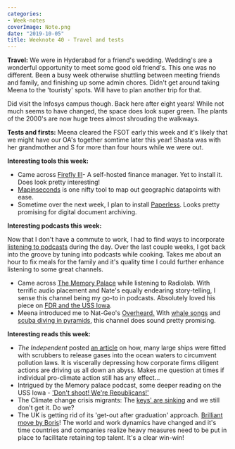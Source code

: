 ```yaml
---
categories:
- Week-notes
coverImage: Note.png
date: "2019-10-05"
title: Weeknote 40 - Travel and tests
---
```


**Travel:** We were in Hyderabad for a friend's wedding. Wedding's are a wonderful opportunity to meet some good old friend's. This one was no different. Been a busy week otherwise shuttling between meeting friends and family, and finishing up some admin chores. Didn't get around taking Meena to the 'touristy' spots. Will have to plan another trip for that.

Did visit the Infosys campus though. Back here after eight years! While not much seems to have changed, the space does look super green. The plants of the 2000's are now huge trees almost shrouding the walkways.

**Tests and firsts:** Meena cleared the FSOT early this week and it's likely that we might have our OA's together somtime later this year! Shasta was with her grandmother and S for more than four hours while we were out.

**Interesting tools this week:**

- Came across [Firefly III](https://firefly-iii.org/)\- A self-hosted finance manager. Yet to install it. Does look pretty interesting!
- [Mapinseconds](http://www.mapinseconds.com/) is one nifty tool to map out geographic datapoints with ease.
- Sometime over the next week, I plan to install [Paperless](https://github.com/the-paperless-project/paperless/blob/master/README.md). Looks pretty promising for digital document archiving.

**Interesting podcasts this week:**

Now that I don't have a commute to work, I had to find ways to incorporate [listening to podcasts](https://srikanthperinkulam.com/category/channel/listen/) during the day. Over the last couple weeks, I got back into the groove by tuning into podcasts while cooking. Takes me about an hour to fix meals for the family and it's quality time I could further enhance listening to some great channels.

- Came across [The Memory Palace](http://www.thememorypalace.org/) while listening to Radiolab. With terrific audio placement and Nate's equally endearing story-telling, I sense this channel being my go-to in podcasts. Absolutely loved his piece on [FDR and the USS Iowa](http://thememorypalace.us/2019/09/safe-passage/).
- Meena introduced me to Nat-Geo's [Overheard.](https://www.nationalgeographic.com/podcasts/overheard/) With [whale songs](https://www.nationalgeographic.com/podcasts/overheard/episode-1-humpback-whale-song/) and [scuba diving in pyramids](https://www.nationalgeographic.com/podcasts/overheard/episode-4-scuba-diving-underwater-pyramid/), this channel does sound pretty promising.

**Interesting reads this week:**

- _The Independent_ posted [an article](https://www.independent.co.uk/environment/shipping-pollution-sea-open-loop-scrubber-carbon-dioxide-environment-a9123181.html) on how, many large ships were fitted with scrubbers to release gases into the ocean waters to circumvent pollution laws. It is viscerally depressing how corporate firms diligent actions are driving us all down an abyss. Makes me question at times if individual pro-climate action still has any effect...
- Intrigued by the Memory palace podcast, some deeper reading on the USS Iowa - ['Don't shoot! We're Republicans!'](https://www.historynet.com/uss-william-d-porter-the-us-navy-destroyers-service-in-world-war-ii.htm)
- The Climate change crisis migrants: The [keys' are sinking](https://www.bloomberg.com/news/features/2019-09-20/america-s-great-climate-exodus-is-starting-in-the-florida-keys) and we still don't get it. Do we?
- The UK is getting rid of its 'get-out after graduation' approach. [Brilliant move by Boris](https://qz.com/1716369/the-countries-that-let-foreigners-stay-the-longest-after-finishing-school/)! The world and work dynamics have changed and it's time countries and companies realize heavy measures need to be put in place to facilitate retaining top talent. It's a clear win-win!
